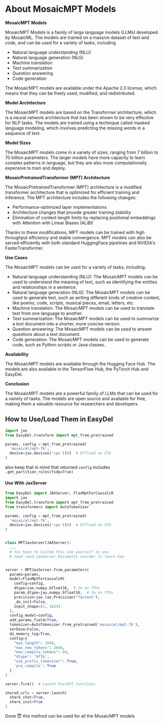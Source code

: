 # About MosaicMPT Models

**MosaicMPT Models**

MosaicMPT Models is a family of large language models (LLMs) developed by MosaicML. The models are trained on a massive
dataset of text and code, and can be used for a variety of tasks, including

* Natural language understanding (NLU)
* Natural language generation (NLG)
* Machine translation
* Text summarization
* Question answering
* Code generation

The MosaicMPT models are available under the Apache 2.0 license, which means that they can be freely used, modified, and
redistributed.

**Model Architecture**

The MosaicMPT models are based on the Transformer architecture, which is a neural network architecture that has been
shown to be very effective for NLP tasks. The models are trained using a technique called masked language modeling,
which involves predicting the missing words in a sequence of text.

**Model Sizes**

The MosaicMPT models come in a variety of sizes, ranging from 7 billion to 70 billion parameters. The larger models have
more capacity to learn complex patterns in language, but they are also more computationally expensive to train and
deploy.

**MosaicPretrainedTransformer (MPT) Architecture**

The MosaicPretrainedTransformer (MPT) architecture is a modified transformer architecture that is optimized for
efficient training and inference. The MPT architecture includes the following changes:

* Performance-optimized layer implementations
* Architecture changes that provide greater training stability
* Elimination of context length limits by replacing positional embeddings with Attention with Linear Biases (ALiBi)

Thanks to these modifications, MPT models can be trained with high throughput efficiency and stable convergence. MPT
models can also be served efficiently with both standard HuggingFace pipelines and NVIDIA's FasterTransformer.

**Use Cases**

The MosaicMPT models can be used for a variety of tasks, including:

* Natural language understanding (NLU): The MosaicMPT models can be used to understand the meaning of text, such as
  identifying the entities and relationships in a sentence.
* Natural language generation (NLG): The MosaicMPT models can be used to generate text, such as writing different kinds
  of creative content, like poems, code, scripts, musical pieces, email, letters, etc.
* Machine translation: The MosaicMPT models can be used to translate text from one language to another.
* Text summarization: The MosaicMPT models can be used to summarize a text document into a shorter, more concise
  version.
* Question answering: The MosaicMPT models can be used to answer questions about a text document.
* Code generation: The MosaicMPT models can be used to generate code, such as Python scripts or Java classes.

**Availability**

The MosaicMPT models are available through the Hugging Face Hub. The models are also available in the TensorFlow Hub,
the PyTorch Hub and EasyDel.

**Conclusion**

The MosaicMPT models are a powerful family of LLMs that can be used for a variety of tasks. The models are open source
and available for free, making them a valuable resource for researchers and developers.

## How to Use/Load Them in EasyDel

```python
import jax
from EasyDel.transform import mpt_from_pretrained

params, config = mpt_from_pretrained(
  'mosaicml/mpt-7b',
  device=jax.devices('cpu')[0]  # Offload on CPU
)
```

also keep that in mind that returned `config` includes `.get_partition_rules(fsdp=True)`

#### Use With JaxServer

```python
from EasyDel import JAXServer, FlaxMptForCausalLM
import jax
from EasyDel.transform import mpt_from_pretrained
from transformers import AutoTokenizer

params, config = mpt_from_pretrained(
  'mosaicml/mpt-7b',
  device=jax.devices('cpu')[0]  # Offload on CPU
)


class MPTJaxServer(JAXServer):
  ...
  # You have to Custom this one yourself as you 
  # need read JaxServer Documents inorder to learn how


server = MPTJaxServer.from_parameters(
  params=params,
  model=FlaxMptForCausalLM(
    config=config,
    dtype=jax.numpy.bfloat16,  # Im on TPUs
    param_dtype=jax.numpy.bfloat16,  # Im on TPUs
    precision=jax.lax.Precision("fastest"),
    _do_init=False,
    input_shape=(1, 1024)
  ),
  config_model=config,
  add_params_field=True,
  tokenizer=AutoTokenizer.from_pretrained('mosaicml/mpt-7b'),
  verbose=False,
  do_memory_log=True,
  config={
    "max_length": 2048,
    "max_new_tokens": 2048,
    "max_compile_tokens": 64,
    "dtype": 'bf16',
    "use_prefix_tokenizer": True,
    'pre_compile': True
  }
)

server.fire()  # Launch FastAPI functions

shared_urls = server.launch(
  share_chat=True,
  share_inst=True
)
```

Done 😇 this method can be used for all the MosaicMPT models